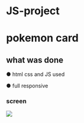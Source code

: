 # JS-project
# pokemon card 
## what was done

&#9679; html css and JS used

&#9679; full responsive
### screen
![](pokemon.gif)
